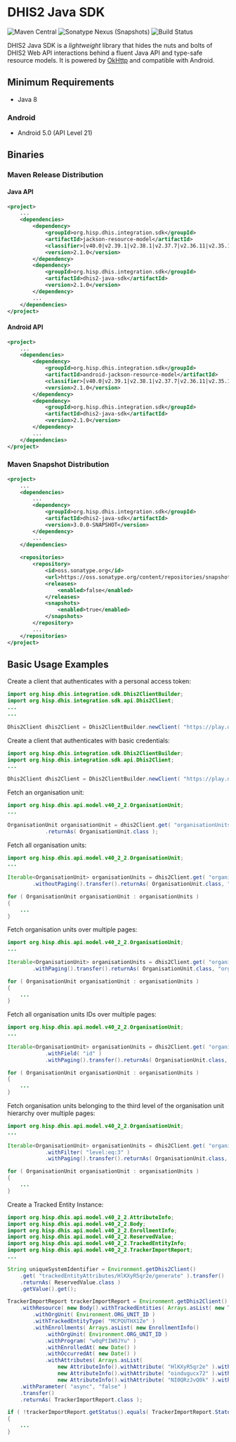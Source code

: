 # DHIS2 Java SDK

![Maven Central](https://img.shields.io/maven-central/v/org.hisp.dhis.integration.sdk/dhis2-java-sdk)
![Sonatype Nexus (Snapshots)](https://img.shields.io/nexus/s/org.hisp.dhis.integration.sdk/dhis2-java-sdk?server=https%3A%2F%2Foss.sonatype.org)
![Build Status](https://github.com/dhis2/dhis2-java-sdk/workflows/CI/badge.svg)

DHIS2 Java SDK is a _lightweight_ library that hides the nuts and bolts of DHIS2 Web API interactions behind a fluent Java API and type-safe resource models. It is powered by [OkHttp](https://square.github.io/okhttp/) and compatible with Android.

## Minimum Requirements

- Java 8

### Android

- Android 5.0 (API Level 21)

## Binaries

### Maven Release Distribution

#### Java API
```xml
<project>
    ...
    <dependencies>
        <dependency>
            <groupId>org.hisp.dhis.integration.sdk</groupId>
            <artifactId>jackson-resource-model</artifactId>
            <classifier>[v40.0|v2.39.1|v2.38.1|v2.37.7|v2.36.11|v2.35.13]</classifier>
            <version>2.1.0</version>
        </dependency>
        <dependency>
            <groupId>org.hisp.dhis.integration.sdk</groupId>
            <artifactId>dhis2-java-sdk</artifactId>
            <version>2.1.0</version>
        </dependency>
        ...
    </dependencies>
</project>
```

#### Android API
```xml
<project>
    ...
    <dependencies>
        <dependency>
            <groupId>org.hisp.dhis.integration.sdk</groupId>
            <artifactId>android-jackson-resource-model</artifactId>
            <classifier>[v40.0|v2.39.1|v2.38.1|v2.37.7|v2.36.11|v2.35.13]</classifier>
            <version>2.1.0</version>
        </dependency>
        <dependency>
            <groupId>org.hisp.dhis.integration.sdk</groupId>
            <artifactId>dhis2-java-sdk</artifactId>
            <version>2.1.0</version>
        </dependency>
        ...
    </dependencies>
</project>
```

### Maven Snapshot Distribution

```xml
<project>
    ...
    <dependencies>
        ...
        <dependency>
            <groupId>org.hisp.dhis.integration.sdk</groupId>
            <artifactId>dhis2-java-sdk</artifactId>
            <version>3.0.0-SNAPSHOT</version>
        </dependency>
        ...
    </dependencies>
    
    <repositories>
        <repository>
            <id>oss.sonatype.org</id>
            <url>https://oss.sonatype.org/content/repositories/snapshots</url>
            <releases>
                <enabled>false</enabled>
            </releases>
            <snapshots>
                <enabled>true</enabled>
            </snapshots>
        </repository>
        ...
    </repositories>
</project>
```

## Basic Usage Examples

Create a client that authenticates with a personal access token:

```java
import org.hisp.dhis.integration.sdk.Dhis2ClientBuilder;
import org.hisp.dhis.integration.sdk.api.Dhis2Client;
...
...
    
Dhis2Client dhis2Client = Dhis2ClientBuilder.newClient( "https://play.dhis2.org/40.2.2/api", "d2pat_apheulkR1x7ac8vr9vcxrFkXlgeRiFc94200032556" ).build();
```

Create a client that authenticates with basic credentials:

```java
import org.hisp.dhis.integration.sdk.Dhis2ClientBuilder;
import org.hisp.dhis.integration.sdk.api.Dhis2Client;
...

Dhis2Client dhis2Client = Dhis2ClientBuilder.newClient( "https://play.dhis2.org/40.2.2/api", "admin", "district" ).build()
```

Fetch an organisation unit:

```java
import org.hisp.dhis.api.model.v40_2_2.OrganisationUnit;
...
    
OrganisationUnit organisationUnit = dhis2Client.get( "organisationUnits/{id}", "fdc6uOvgoji" ).transfer()
            .returnAs( OrganisationUnit.class );
```

Fetch all organisation units:

```java
import org.hisp.dhis.api.model.v40_2_2.OrganisationUnit;
...
    
Iterable<OrganisationUnit> organisationUnits = dhis2Client.get( "organisationUnits" )
        .withoutPaging().transfer().returnAs( OrganisationUnit.class, "organisationUnits" );

for ( OrganisationUnit organisationUnit : organisationUnits )
{
    ...
}
```

Fetch organisation units over multiple pages:

```java
import org.hisp.dhis.api.model.v40_2_2.OrganisationUnit;
...
    
Iterable<OrganisationUnit> organisationUnits = dhis2Client.get( "organisationUnits" )
        .withPaging().transfer().returnAs( OrganisationUnit.class, "organisationUnits" );

for ( OrganisationUnit organisationUnit : organisationUnits )
{
    ...
}
```

Fetch all organisation units IDs over multiple pages:

```java
import org.hisp.dhis.api.model.v40_2_2.OrganisationUnit;
...
    
Iterable<OrganisationUnit> organisationUnits = dhis2Client.get( "organisationUnits" )
            .withField( "id" )
            .withPaging().transfer().returnAs( OrganisationUnit.class, "organisationUnits" );

for ( OrganisationUnit organisationUnit : organisationUnits )
{
    ...
}
```

Fetch organisation units belonging to the third level of the organisation unit hierarchy over multiple pages:

```java
import org.hisp.dhis.api.model.v40_2_2.OrganisationUnit;
...
    
Iterable<OrganisationUnit> organisationUnits = dhis2Client.get( "organisationUnits" )
            .withFilter( "level:eq:3" )
            .withPaging().transfer().returnAs( OrganisationUnit.class, "organisationUnits" );

for ( OrganisationUnit organisationUnit : organisationUnits )
{
    ...
}
```

Create a Tracked Entity Instance:

```java
import org.hisp.dhis.api.model.v40_2_2.AttributeInfo;
import org.hisp.dhis.api.model.v40_2_2.Body;
import org.hisp.dhis.api.model.v40_2_2.EnrollmentInfo;
import org.hisp.dhis.api.model.v40_2_2.ReservedValue;
import org.hisp.dhis.api.model.v40_2_2.TrackedEntityInfo;
import org.hisp.dhis.api.model.v40_2_2.TrackerImportReport;
...

String uniqueSystemIdentifier = Environment.getDhis2Client()
    .get( "trackedEntityAttributes/HlKXyR5qr2e/generate" ).transfer()
    .returnAs( ReservedValue.class )
    .getValue().get();

TrackerImportReport trackerImportReport = Environment.getDhis2Client().post( "tracker" )
    .withResource( new Body().withTrackedEntities( Arrays.asList( new TrackedEntityInfo()
        .withOrgUnit( Environment.ORG_UNIT_ID )
        .withTrackedEntityType( "MCPQUTHX1Ze" )
        .withEnrollments( Arrays.asList( new EnrollmentInfo()
            .withOrgUnit( Environment.ORG_UNIT_ID )
            .withProgram( "w0qPtIW0JYu" )
            .withEnrolledAt( new Date() )
            .withOccurredAt( new Date() )
            .withAttributes( Arrays.asList(
                new AttributeInfo().withAttribute( "HlKXyR5qr2e" ).withValue( uniqueSystemIdentifier ),
                new AttributeInfo().withAttribute( "oindugucx72" ).withValue( "Male" ),
                new AttributeInfo().withAttribute( "NI0QRzJvQ0k" ).withValue( "2023-01-01" ) ) ) ) ) ) ) )
    .withParameter( "async", "false" )
    .transfer()
    .returnAs( TrackerImportReport.class );

if ( !trackerImportReport.getStatus().equals( TrackerImportReport.StatusRef.OK ) )
{
    ...
}
```
